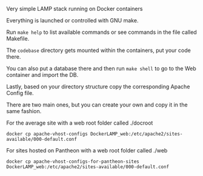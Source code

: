 Very simple LAMP stack running on Docker containers

Everything is launched or controlled with GNU make.

Run `make help` to list available commands or see commands in the file called Makefile.

The `codebase` directory gets mounted within the containers, put your code there.

You can also put a database there and then run `make shell` to go to the Web container and import the DB.

Lastly, based on your directory structure copy the corresponding Apache Config file. 

There are two main ones, but you can create your own and copy it in the same fashion.

For the average site with a web root folder called ./docroot

`docker cp apache-vhost-configs DockerLAMP_web:/etc/apache2/sites-available/000-default.conf`

For sites hosted on Pantheon with a web root folder called ./web

`docker cp apache-vhost-configs-for-pantheon-sites DockerLAMP_web:/etc/apache2/sites-available/000-default.conf`